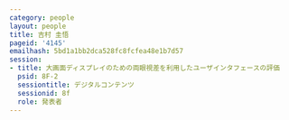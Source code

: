 ```yaml
---
category: people
layout: people
title: 吉村 圭悟
pageid: '4145'
emailhash: 5bd1a1bb2dca528fc8fcfea48e1b7d57
session:
- title: 大画面ディスプレイのための両眼視差を利用したユーザインタフェースの評価
  psid: 8F-2
  sessiontitle: デジタルコンテンツ
  sessionid: 8f
  role: 発表者
---
```

